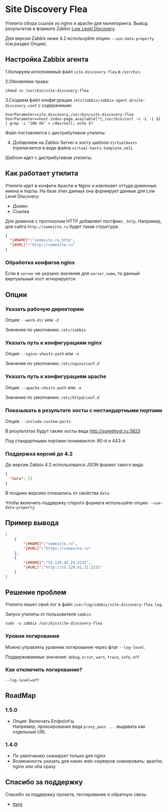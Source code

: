 # Site Discovery Flea

Утилита сбора ссылок из nginx и apache для мониторинга. Вывод результатов в формате Zabbix 
[Low Level Discovery](https://www.zabbix.com/documentation/4.0/ru/manual/discovery/low_level_discovery).

Для версии Zabbix ниже 4.2 используйте опцию `--use-data-property` (см.раздел Опции).

## Настройка Zabbix агента

1.Копируем исполняемый файл `site-discovery-flea` в `/usr/bin`.

2.Обновляем права:

```
chmod +x /usr/bin/site-discovery-flea
```

3.Создаем файл конфигурации `/etc/zabbix/zabbix-agent.d/site-discovery.conf` с содержимым:

```
UserParameter=site.discovery,/usr/bin/site-discovery-flea
UserParameter=vhost.index-page.available[*],/usr/bin/curl -s -L -i $1 | grep -i "200 Ok" > /dev/null; echo $?
```

Файл поставляется с дистрибутивом утилиты.

4. Добавляем на Zabbix Server к хосту шаблон `VirtualHosts` (прилагается в виде файла `virtual-hosts-template.xml`).

Шаблон идет с дистрибутивом утилиты.

## Как работает утилита

Утилита идет в конфиги Apache и Nginx и извлекает оттуда доменные имена и порты. На базе этих данных она формирует
данные для Low Level Discovery:

- Домен
- Ссылка

Для доменов с протоколом HTTP добавляет постфикс `_http`. Например, для сайта `http://somesite.ru` будет такая структура:
```json
{
  "{#NAME}":"somesite.ru_http",
  "{#URL}":"http://somesite.ru"
}
```

### Обработка конфигов nginx

Если в `server` не указано значение для `server_name`, то данный виртуальный хост игнорируется. 

## Опции

### Указать рабочую директорию

Опция: `--work-dir` или `-d`

Значение по умолчанию: `/etc/zabbix`

### Указать путь к конфигурациям nginx

Опция: `--nginx-vhosts-path` или `-n`

Значение по умолчанию: `/etc/nginx/conf.d`

### Указать путь к конфигурациям apache

Опция: `--apache-vhosts-path` или `-a`

Значение по умолчанию: `/etc/httpd/conf.d`

### Показывать в результате хосты с нестандартными портами

Опция: `--include-custom-ports`

В результатах будут также хосты вида http://somehost.ru:3823

Под стандартными портами понимаются: 80-й и 443-й 

### Поддержка версий до 4.2

До версии Zabbix 4.2 использовался JSON формат такого вида:

```json
{
  "data": []
}
``` 

В поздних версиях отказались от свойства `data`.

Чтобы включить поддержку старого формата используйте опцию `--use-data-property`

## Пример вывода

```json
[
    {
        "{#NAME}":"somesite.ru",
        "{#URL}":"https://somesite.ru"
    },
    {
        "{#NAME}":"15.128.42.21:2231",
        "{#URL}":"http://15.128.42.21:2231"
    }
]
```

## Решение проблем

Утилита пишет свой лог в файл `/var/log/zabbix/site-discovery-flea.log`.

Запуск утилиты от пользователя `zabbix`:

```shell script
sudo -u zabbix /usr/bin/site-discovery-flea
```

### Уровни логирования

Можно управлять уровнем логирования через флаг `--log-level`.

Поддерживаемые значения: `debug`, `error`, `warn`, `trace`, `info`, `off`

### Как отключить логирование?

```shell script
--log-level=off
```

## RoadMap

### 1.5.0

- Опция: Включать Endpoint'ы  
  Например, проксирование вида `proxy_pass ...` выдавать как отдельный URL 
  
### 1.4.0

- По умолчанию сканирует только для nginx
- Возможность указать для каких web-серверов сканировать: apache, nginx или оба сразу

## Спасибо за поддержку

Спасибо за поддержку проекта, тестирование и обратную связь:

- [ttsrg](https://github.com/ttsrg)
